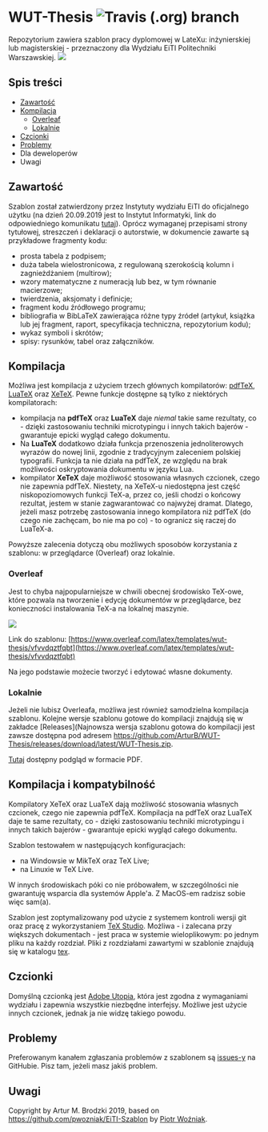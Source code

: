 # WUT-Thesis ![Travis (.org) branch](https://img.shields.io/travis/ArturB/WUT-Thesis/master?label=texlive)

Repozytorium zawiera szablon pracy dyplomowej w LateXu: inżynierskiej lub magisterskiej - przeznaczony dla Wydziału EiTI Politechniki Warszawskiej. 
 ![](https://i.imgur.com/yeeuWpC.png)

## Spis treści
 * [Zawartość](#zawartość)
 * [Kompilacja](#kompilacja)
   * [Overleaf](#overleaf)
   * [Lokalnie](#lokalnie)
 * [Czcionki](#czcionki)
 * [Problemy](#problemy)
 * Dla deweloperów
 * Uwagi

## Zawartość
Szablon został zatwierdzony przez Instytuty wydziału EiTI do oficjalnego użytku (na dzień 20.09.2019 jest to Instytut Informatyki, link do odpowiedniego komunikatu [tutaj](http://www.ii.pw.edu.pl/index.php/ii_pol/Instytut-Informatyki/Nauczanie/Poradnik-dyplomanta/Przygotowanie-pracy-dyplomowej)). Oprócz wymaganej przepisami strony tytułowej, streszczeń i deklaracji o autorstwie, w dokumencie zawarte są przykładowe fragmenty kodu:
 - prosta tabela z podpisem;
 - duża tabela wielostronicowa, z regulowaną szerokością kolumn i zagnieżdżaniem (multirow);
 - wzory matematyczne z numeracją lub bez, w tym równanie macierzowe;
 - twierdzenia, aksjomaty i definicje;
 - fragment kodu źródłowego programu;
 - bibliografia w BibLaTeX zawierająca różne typy źródeł (artykuł, książka lub jej fragment, raport, specyfikacja techniczna, repozytorium kodu);
 - wykaz symboli i skrótów;
 - spisy: rysunków, tabel oraz załączników.

## Kompilacja
Możliwa jest kompilacja z użyciem trzech głównych kompilatorów: [pdfTeX](https://www.tug.org/applications/pdftex/), [LuaTeX](http://www.luatex.org/) oraz [XeTeX](http://xetex.sourceforge.net/). Pewne funkcje dostępne są tylko z niektórych kompilatorach:
 * kompilacja na **pdfTeX** oraz **LuaTeX** daje *niemal* takie same rezultaty, co - dzięki zastosowaniu techniki microtypingu i innych takich bajerów - gwarantuje epicki wygląd całego dokumentu. 
 * Na **LuaTeX** dodatkowo działa funkcja przenoszenia jednoliterowych wyrazów do nowej linii, zgodnie z tradycyjnym zaleceniem polskiej typografii. Funkcja ta nie działa na pdfTeX, ze względu na brak możliwości oskryptowania dokumentu w języku Lua. 
 * kompilator **XeTeX** daje możliwość stosowania własnych czcionek, czego nie zapewnia pdfTeX. Niestety, na XeTeX-u niedostępna jest część niskopoziomowych funkcji TeX-a, przez co, jeśli chodzi o końcowy rezultat, jestem w stanie zagwarantować co najwyżej dramat. Dlatego, jeżeli masz potrzebę zastosowania innego kompilatora niż pdfTeX (do czego nie zachęcam, bo nie ma po co) - to ogranicz się raczej do LuaTeX-a. 

Powyższe zalecenia dotyczą obu możliwych sposobów korzystania z szablonu: w przeglądarce (Overleaf) oraz lokalnie. 

### Overleaf
Jest to chyba najpopularniejsze w chwili obecnej środowisko TeX-owe, które pozwala na tworzenie i edycję dokumentów w przeglądarce, bez konieczności instalowania TeX-a na lokalnej maszynie.

![](https://i.imgur.com/WfjM51M.png)

Link do szablonu: [https://www.overleaf.com/latex/templates/wut-thesis/vfvvdqztfqbt](https://www.overleaf.com/latex/templates/wut-thesis/vfvvdqztfqbt)

Na jego podstawie możecie tworzyć i edytować własne dokumenty. 

### Lokalnie
Jeżeli nie lubisz Overleafa, możliwa jest również samodzielna kompilacja szablonu. Kolejne wersje szablonu gotowe do kompilacji znajdują się w zakładce [Releases](Najnowsza wersja szablonu gotowa do kompilacji jest zawsze dostępna pod adresem https://github.com/ArturB/WUT-Thesis/releases/download/latest/WUT-Thesis.zip. 

[Tutaj](https://github.com/ArturB/WUT-Thesis/blob/master/main.pdf) dostępny podgląd w formacie PDF. 
 
## Kompilacja i kompatybilność
 Kompilatory XeTeX oraz LuaTeX dają możliwość stosowania własnych czcionek, czego nie zapewnia pdfTeX. Kompilacja na pdfTeX oraz LuaTeX daje te same rezultaty, co - dzięki zastosowaniu techniki microtypingu i innych takich bajerów - gwarantuje epicki wygląd całego dokumentu. 

Szablon testowałem w następujących konfiguracjach:
 - na Windowsie w MikTeX oraz TeX Live;
 - na Linuxie w TeX Live.
 
W innych środowiskach póki co nie próbowałem, w szczególności nie gwarantuję wsparcia dla systemów Apple'a. Z MacOS-em radzisz sobie więc sam(a). 

Szablon jest zoptymalizowany pod użycie z systemem kontroli wersji git oraz pracę z wykorzystaniem [TeX Studio](https://www.texstudio.org/). Możliwa - i zalecana przy większych dokumentach - jest praca w systemie wieloplikowym: po jednym pliku na każdy rozdział. Pliki z rozdziałami zawartymi w szablonie znajdują się w katalogu [tex](https://github.com/ArturB/WUT-Thesis/tree/master/tex). 

## Czcionki
Domyślną czcionką jest [Adobe Utopia](https://ctan.org/pkg/fourier), która jest zgodna z wymaganiami wydziału i zapewnia wszystkie niezbędne interfejsy. Możliwe jest użycie innych czcionek, jednak ja nie widzę takiego powodu. 

 
## Problemy
Preferowanym kanałem zgłaszania problemów z szablonem są [issues-y](https://github.com/ArturB/WUT-Thesis/issues) na GitHubie. Pisz tam, jeżeli masz jakiś problem. 
 
## Uwagi
Copyright by Artur M. Brodzki 2019, based on https://github.com/pwozniak/EiTI-Szablon by [Piotr Woźniak](https://github.com/pwozniak). 
